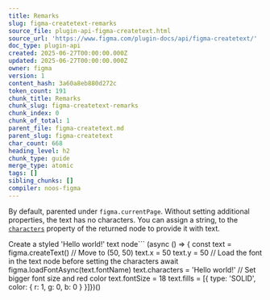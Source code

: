 ```yaml
---
title: Remarks
slug: figma-createtext-remarks
source_file: plugin-api-figma-createtext.html
source_url: 'https://www.figma.com/plugin-docs/api/figma-createtext/'
doc_type: plugin-api
created: 2025-06-27T00:00:00.000Z
updated: 2025-06-27T00:00:00.000Z
owner: figma
version: 1
content_hash: 3a60a8eb880d272c
token_count: 191
chunk_title: Remarks
chunk_slug: figma-createtext-remarks
chunk_index: 0
chunk_of_total: 1
parent_file: figma-createtext.md
parent_slug: figma-createtext
char_count: 668
heading_level: h2
chunk_type: guide
merge_type: atomic
tags: []
sibling_chunks: []
compiler: noos-figma
---
```


By default, parented under `figma.currentPage`. Without setting additional properties, the text has no characters. You can assign a string, to the [`characters`](/plugin-docs/api/properties/TextNode-characters/)
 property of the returned node to provide it with text.

Create a styled 'Hello world!' text node```
(async () => { const text = figma.createText() // Move to (50, 50) text.x = 50 text.y = 50 // Load the font in the text node before setting the characters await figma.loadFontAsync(text.fontName) text.characters = 'Hello world!' // Set bigger font size and red color text.fontSize = 18 text.fills = [{ type: 'SOLID', color: { r: 1, g: 0, b: 0 } }]})()
```
